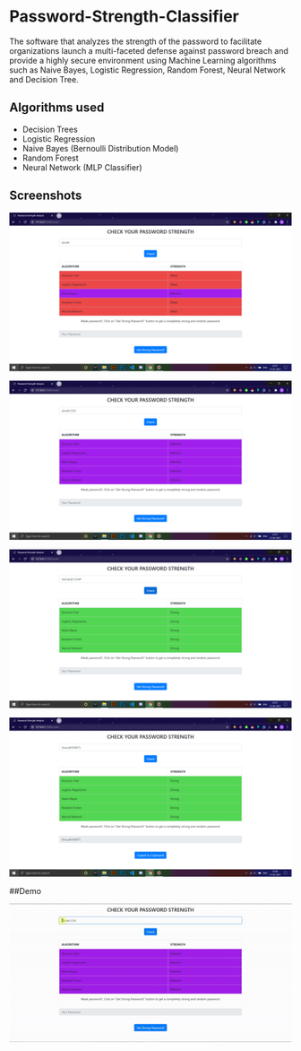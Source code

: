 # Password-Strength-Classifier

The software that analyzes the strength of the password to facilitate organizations launch a multi-faceted defense
against password breach and provide a highly secure environment using Machine Learning algorithms such as Naive
Bayes, Logistic Regression, Random Forest, Neural Network and Decision Tree.

## Algorithms used
- Decision Trees
- Logistic Regression
- Naive Bayes (Bernoulli Distribution Model)
- Random Forest
- Neural Network (MLP Classifier)

## Screenshots

![image](https://github.com/Yuvaraj19/Password-Strength-Classifier/blob/main/static/Screenshot%20(28).png)

![image](https://github.com/Yuvaraj19/Password-Strength-Classifier/blob/main/static/Screenshot%20(29).png)

![image](https://github.com/Yuvaraj19/Password-Strength-Classifier/blob/main/static/Screenshot%20(30).png)

![image](https://github.com/Yuvaraj19/Password-Strength-Classifier/blob/main/static/Screenshot%20(31).png)

##Demo

![gif](https://github.com/Yuvaraj19/Password-Strength-Classifier/blob/main/static/psc.gif)
